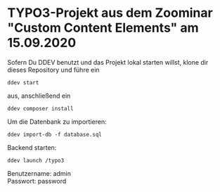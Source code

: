 # TYPO3-Projekt aus dem Zoominar "Custom Content Elements" am 15.09.2020

Sofern Du DDEV benutzt und das Projekt lokal starten willst, klone dir dieses Repository und führe ein

`ddev start`

aus, anschließend ein

`ddev composer install`

Um die Datenbank zu importieren:

`ddev import-db -f database.sql`

Backend starten:

`ddev launch /typo3`

Benutzername: admin\
Passwort: password
